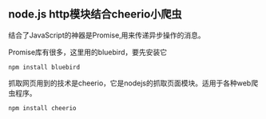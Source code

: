 ## node.js http模块结合cheerio小爬虫

结合了JavaScript的神器是Promise,用来传递异步操作的消息。

Promise库有很多，这里用的bluebird，要先安装它 

`npm install bluebird`

抓取网页用到的技术是cheerio，它是nodejs的抓取页面模块。适用于各种web爬虫程序。

`npm install cheerio`